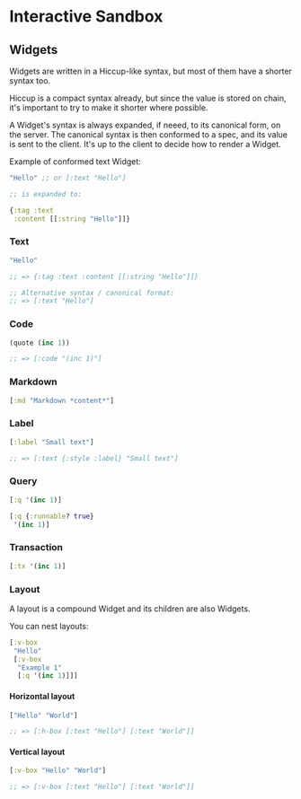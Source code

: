 # Interactive Sandbox

## Widgets

Widgets are written in a Hiccup-like syntax, but most of them have a shorter syntax too.

Hiccup is a compact syntax already, but since the value is stored on chain,
it's important to try to make it shorter where possible.

A Widget's syntax is always expanded, if neeed, to its canonical form, on the server.
The canonical syntax is then conformed to a spec, and its value is sent to the client.
It's up to the client to decide how to render a Widget.

Example of conformed text Widget:

```clojure
"Hello" ;; or [:text "Hello"]

;; is expanded to:

{:tag :text
 :content [[:string "Hello"]]}
```

### Text

```clojure
"Hello"

;; => {:tag :text :content [[:string "Hello"]]}

;; Alternative syntax / canonical format:
;; => [:text "Hello"]
```

### Code

```clojure
(quote (inc 1))

;; => [:code "(inc 1)"]
```

### Markdown

```clojure
[:md "Markdown *content*"]
```

### Label 

```clojure
[:label "Small text"]

;; => [:text {:style :label} "Small text"]
```

### Query

```clojure
[:q '(inc 1)]
```

```clojure
[:q {:runnable? true}
 '(inc 1)]
```

### Transaction

```clojure
[:tx '(inc 1)]
```

### Layout

A layout is a compound Widget and its children are also Widgets.

You can nest layouts:

```clojure
[:v-box
 "Hello"
 [:v-box
  "Example 1"
  [:q '(inc 1)]]]
```

#### Horizontal layout

```clojure
["Hello" "World"]

;; => [:h-box [:text "Hello"] [:text "World"]]
```

#### Vertical layout

```clojure
[:v-box "Hello" "World"]

;; => [:v-box [:text "Hello"] [:text "World"]]
```